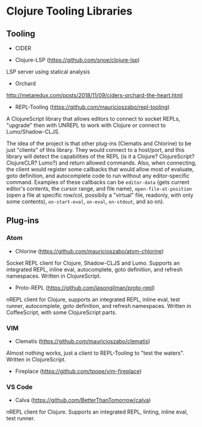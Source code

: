 # Clojure Tooling Libraries

## Tooling

* CIDER

* Clojure-LSP (https://github.com/snoe/clojure-lsp)

LSP server using statical analysis

* Orchard

http://metaredux.com/posts/2018/11/09/ciders-orchard-the-heart.html

* REPL-Tooling (https://github.com/mauricioszabo/repl-tooling)

A ClojureScript library that allows editors to connect to socket REPLs, "upgrade" then with UNREPL to work with Clojure or connect to Lumo/Shadow-CLJS.

The idea of the project is that other plug-ins (Clematis and Chlorine) to be just "clients" of this library. They would connect to a host/port, and this library will detect the capabilities of the REPL (is it a Clojure? ClojureScript? ClojureCLR? Lumo?) and return allowed commands. Also, when connecting, the client would register some callbacks that would allow most of evaluate, goto definition, and autocomplete code to run without any editor-specific command. Examples of these callbacks can be `editor-data` (gets current editor's contents, the cursor range, and file name), `open-file-at-position` (open a file at specific row/col, possibily a "virtual" file, readonly, with only some contents), `on-start-eval`, `on-eval`, `on-stdout`, and so on).

## Plug-ins

### Atom
* Chlorine (https://github.com/mauricioszabo/atom-chlorine)

Socket REPL client for Clojure, Shadow-CLJS and Lumo. Supports an integrated REPL, inline eval, autocomplete, goto definition, and refresh namespaces. Written in ClojureScript.

* Proto-REPL (https://github.com/jasongilman/proto-repl)

nREPL client for Clojure, supports an integrated REPL, inline eval, test runner, autocomplete, goto definition, and refresh namespaces. Written in CoffeeScript, with some ClojureScript parts.

### VIM
* Clematis (https://github.com/mauricioszabo/clematis)

Almost nothing works, just a client to REPL-Tooling to "test the waters". Written in ClojureScript.

* Fireplace (https://github.com/tpope/vim-fireplace)

### VS Code
* Calva (https://github.com/BetterThanTomorrow/calva)

nREPL client for Clojure. Supports an integrated REPL, linting, inline eval, test runner.
